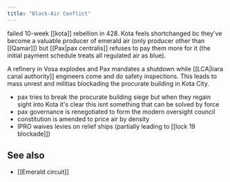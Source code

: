 ```yaml
---
title: "Black-Air Conflict"
---
```


failed 10-week [[kota]] rebellion in 428. Kota feels shortchanged bc they've become a valuable producer of emerald air (only producer other than [[Qamar]]) but [[Pax|pax centralis]] refuses to pay them more for it (the initial payment schedule treats all regulated air as blue). 

A refinery in Vosa explodes and Pax mandates a shutdown while [[LCA|liara canal authority]] engineers come and do safety inspections. This leads to mass unrest and militias blockading the procurate building in Kota City. 

- pax tries to break the procurate building siege but when they regain sight into Kota it's clear this isnt something that can be solved by force
- pax governance is renegotiated to form the modern oversight council
- constitution is amended to price air by density
- IPRO waives levies on relief ships (partially leading to [[lock 19 blockade]])

## See also

- [[Emerald circuit]]
